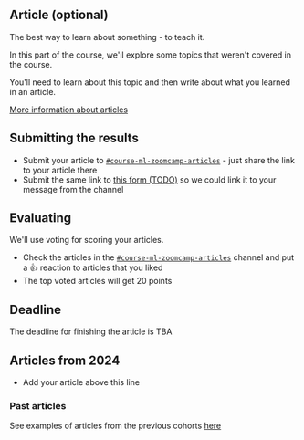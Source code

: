## Article (optional)

The best way to learn about something - to teach it.

In this part of the course, we'll explore some topics that weren't 
covered in the course.

You'll need to learn about this topic and then write about what
you learned in an article.


[More information about articles](../../article/README.md)

## Submitting the results

* Submit your article to [`#course-ml-zoomcamp-articles`](https://app.slack.com/client/T01ATQK62F8/C02QXBFS1PU) - 
  just share the link to your article there
* Submit the same link to [this form (TODO)](TODO) so we could link it to your message from the channel

## Evaluating

We'll use voting for scoring your articles.

* Check the articles in the [`#course-ml-zoomcamp-articles`](https://app.slack.com/client/T01ATQK62F8/C02QXBFS1PU) channel and put a :+1: reaction to articles that you liked
* The top voted articles will get 20 points 


## Deadline

The deadline for finishing the article is TBA


## Articles from 2024


* Add your article above this line


### Past articles

See examples of articles from the previous cohorts [here](../../article/README.md)
